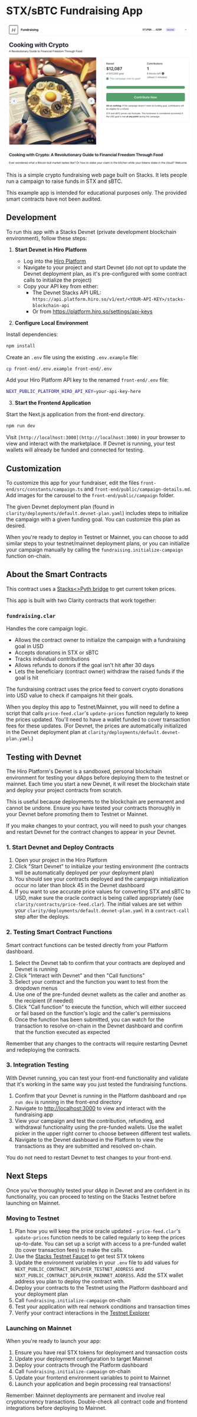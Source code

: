 # STX/sBTC Fundraising App

![Fundraising on Stacks](./screenshot.png)

This is a simple crypto fundraising web page built on Stacks. It lets people run a campaign to raise funds in STX and sBTC.

This example app is intended for educational purposes only. The provided smart contracts have not been audited.

## Development

To run this app with a Stacks Devnet (private development blockchain environment), follow these steps:

1. **Start Devnet in Hiro Platform**

   - Log into the [Hiro Platform](https://platform.hiro.so)
   - Navigate to your project and start Devnet (do not opt to update the Devnet deployment plan, as it's pre-configured with some contract calls to initialize the project)
   - Copy your API key from either:
     - The Devnet Stacks API URL: `https://api.platform.hiro.so/v1/ext/<YOUR-API-KEY>/stacks-blockchain-api`
     - Or from https://platform.hiro.so/settings/api-keys

2. **Configure Local Environment**

Install dependencies:
```bash
npm install
```


Create an `.env` file using the existing `.env.example` file:
```bash
cp front-end/.env.example front-end/.env
```


Add your Hiro Platform API key to the renamed `front-end/.env` file:
```bash
NEXT_PUBLIC_PLATFORM_HIRO_API_KEY=your-api-key-here
```

3. **Start the Frontend Application**

Start the Next.js application from the front-end directory.
```bash
npm run dev
```


Visit `[http://localhost:3000](http://localhost:3000)` in your browser to view and interact with the marketplace. If Devnet is running, your test wallets will already be funded and connected for testing.

## Customization

To customize this app for your fundraiser, edit the files `front-end/src/constants/campaign.ts` and `front-end/public/campaign-details.md`. Add images for the carousel to the `front-end/public/campaign` folder.

The given Devnet deployment plan (found in `clarity/deployments/default.devnet-plan.yaml`) includes steps to initialize the campaign with a given funding goal. You can customize this plan as desired.

When you're ready to deploy in Testnet or Mainnet, you can choose to add similar steps to your testnet/mainnet deployment plans, or you can initialize your campaign manually by calling the `fundraising.initialize-campaign` function on-chain.

## About the Smart Contracts

This contract uses a [Stacks<>Pyth bridge](https://github.com/Trust-Machines/stacks-pyth-bridge) to get current token prices.

This app is built with two Clarity contracts that work together:

### `fundraising.clar`

Handles the core campaign logic.

- Allows the contract owner to initialize the campaign with a fundraising goal in USD
- Accepts donations in STX or sBTC
- Tracks individual contributions
- Allows refunds to donors if the goal isn't hit after 30 days
- Lets the beneficiary (contract owner) withdraw the raised funds if the goal is hit

The fundraising contract uses the price feed to convert crypto donations into USD value to check if campaigns hit their goals.

When you deploy this app to Testnet/Mainnet, you will need to define a script that calls `price-feed.clar`'s `update-prices` function regularly to keep the prices updated. You'll need to have a wallet funded to cover transaction fees for these updates. (For Devnet, the prices are automatically initialized in the Devnet deployment plan at `clarity/deployments/default.devnet-plan.yaml`.)

## Testing with Devnet

The Hiro Platform's Devnet is a sandboxed, personal blockchain environment for testing your dApps before deploying them to the testnet or mainnet. Each time you start a new Devnet, it will reset the blockchain state and deploy your project contracts from scratch.

This is useful because deployments to the blockchain are permanent and cannot be undone. Ensure you have tested your contracts thoroughly in your Devnet before promoting them to Testnet or Mainnet.

If you make changes to your contract, you will need to push your changes and restart Devnet for the contract changes to appear in your Devnet.

### 1. Start Devnet and Deploy Contracts

1. Open your project in the Hiro Platform
2. Click "Start Devnet" to initialize your testing environment (the contracts will be automatically deployed per your deployment plan)
3. You should see your contracts deployed and the campaign initialization occur no later than block 45 in the Devnet dashboard
4. If you want to use accurate price values for converting STX and sBTC to USD, make sure the oracle contract is being called appropriately (see `clarity/contracts/price-feed.clar`). The initial values are set within your `clarity/deployments/default.devnet-plan.yaml` in a `contract-call` step after the deploys.

### 2. Testing Smart Contract Functions

Smart contract functions can be tested directly from your Platform dashboard.

1. Select the Devnet tab to confirm that your contracts are deployed and Devnet is running
2. Click "Interact with Devnet" and then "Call functions"
3. Select your contract and the function you want to test from the dropdown menus
4. Use one of the pre-funded devnet wallets as the caller and another as the recipient (if needed)
5. Click "Call function" to execute the function, which will either succeed or fail based on the function's logic and the caller's permissions
6. Once the function has been submitted, you can watch for the transaction to resolve on-chain in the Devnet dashboard and confirm that the function executed as expected

Remember that any changes to the contracts will require restarting Devnet and redeploying the contracts.

### 3. Integration Testing

With Devnet running, you can test your front-end functionality and validate that it's working in the same way you just tested the fundraising functions.

1. Confirm that your Devnet is running in the Platform dashboard and `npm run dev` is running in the front-end directory
2. Navigate to [http://localhost:3000](http://localhost:3000) to view and interact with the fundraising app
3. View your campaign and test the contribution, refunding, and withdrawal functionality using the pre-funded wallets. Use the wallet picker in the upper right corner to choose between different test wallets.
4. Navigate to the Devnet dashboard in the Platform to view the transactions as they are submitted and resolved on-chain.

You do not need to restart Devnet to test changes to your front-end.

## Next Steps

Once you've thoroughly tested your dApp in Devnet and are confident in its functionality, you can proceed to testing on the Stacks Testnet before launching on Mainnet.

### Moving to Testnet

1. Plan how you will keep the price oracle updated - `price-feed.clar`'s `update-prices` function needs to be called regularly to keep the prices up-to-date. You can set up a script with access to a pre-funded wallet (to cover transaction fees) to make the calls.
2. Use the [Stacks Testnet Faucet](https://explorer.hiro.so/sandbox/faucet?chain=testnet) to get test STX tokens
3. Update the environment variables in your `.env` file to add values for `NEXT_PUBLIC_CONTRACT_DEPLOYER_TESTNET_ADDRESS` and `NEXT_PUBLIC_CONTRACT_DEPLOYER_MAINNET_ADDRESS`. Add the STX wallet address you plan to deploy the contract with.
4. Deploy your contracts to the Testnet using the Platform dashboard and your deployment plan
5. Call `fundraising.initialize-campaign` on-chain
6. Test your application with real network conditions and transaction times
7. Verify your contract interactions in the [Testnet Explorer](https://explorer.hiro.so/?chain=testnet)

### Launching on Mainnet

When you're ready to launch your app:

1. Ensure you have real STX tokens for deployment and transaction costs
2. Update your deployment configuration to target Mainnet
3. Deploy your contracts through the Platform dashboard
4. Call `fundraising.initialize-campaign` on-chain
5. Update your frontend environment variables to point to Mainnet
6. Launch your application and begin processing real transactions!

Remember: Mainnet deployments are permanent and involve real cryptocurrency transactions. Double-check all contract code and frontend integrations before deploying to Mainnet.
